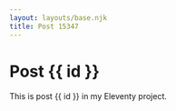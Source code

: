 ```yaml
---
layout: layouts/base.njk
title: Post 15347
---
```


# Post {{ id }}

This is post {{ id }} in my Eleventy project.
